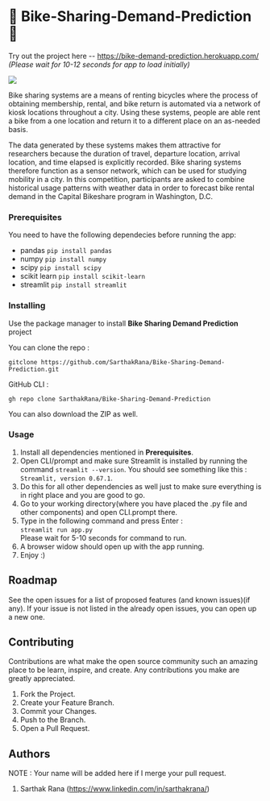 # 🚴 Bike-Sharing-Demand-Prediction 🚴

Try out the project here -- https://bike-demand-prediction.herokuapp.com/
<br>
*(Please wait for 10-12 seconds for app to load initially)*

![](https://knowledge.wharton.upenn.edu/wp-content/uploads/2017/09/092817_chinabikeshare.jpg)

Bike sharing systems are a means of renting bicycles where the process of obtaining membership, rental, and bike return is automated via a network of kiosk locations 
throughout a city. Using these systems, people are able rent a bike from a one location and return it to a different place on an as-needed basis.

The data generated by these systems makes them attractive for researchers because the duration of travel, departure location, arrival location, and time elapsed is 
explicitly recorded. Bike sharing systems therefore function as a sensor network, which can be used for studying mobility in a city. In this competition, participants 
are asked to combine historical usage patterns with weather data in order to forecast bike rental demand in the Capital Bikeshare program in Washington, D.C.

### Prerequisites

You need to have the following dependecies before running the app:

- pandas `pip install pandas`
- numpy `pip install numpy`
- scipy `pip install scipy`
- scikit learn `pip install scikit-learn`
- streamlit `pip install streamlit`

### Installing

Use the package manager to install __Bike Sharing Demand Prediction__ project

You can clone the repo :
```
gitclone https://github.com/SarthakRana/Bike-Sharing-Demand-Prediction.git
```

GitHub CLI :
```
gh repo clone SarthakRana/Bike-Sharing-Demand-Prediction
```

You can also download the ZIP as well.

### Usage

1. Install all dependencies mentioned in __Prerequisites__.
2. Open CLI/prompt and make sure Streamlit is installed by running the command `streamlit --version`. You should see something like this : `Streamlit, version 0.67.1`.
3. Do this for all other dependencies as well just to make sure everything is in right place and you are good to go.
4. Go to your working directory(where you have placed the .py file and other components) and open CLI.prompt there.
5. Type in the following command and press Enter :<br>
   `streamlit run app.py`<br>
   Please wait for 5-10 seconds for command to run.
6. A browser widow should open up with the app running.
7. Enjoy :)

## Roadmap

See the open issues for a list of proposed features (and known issues)(if any).
If your issue is not listed in the already open issues, you can open up a new one.

## Contributing

Contributions are what make the open source community such an amazing place to be learn, inspire, and create. Any contributions you make are greatly appreciated.

  1. Fork the Project.
  2. Create your Feature Branch.
  3. Commit your Changes.
  4. Push to the Branch.
  5. Open a Pull Request.

## Authors

NOTE : Your name will be added here if I merge your pull request.

1. Sarthak Rana (https://www.linkedin.com/in/sarthakrana/)
